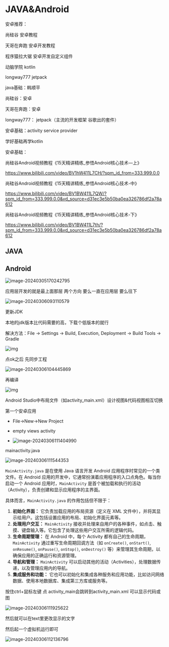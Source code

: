 # JAVA&Android

安卓推荐：

尚硅谷 安卓教程

天哥在奔跑 安卓开发教程

程序猿拉大锯 安卓开发自定义组件

动脑学院 kotlin

longway777 jetpack



java基础：韩顺平

尚硅谷：安卓

天哥在奔跑：安卓

longway777： jetpack（主流的开发框架 谷歌出的套件）



安卓基础：activity service provider

学好基础再学kotlin

安卓基础：

尚硅谷Android视频教程《15天精讲精练_参悟Android核心技术—上》

https://www.bilibili.com/video/BV1hW411L7CH/?spm_id_from=333.999.0.0

尚硅谷Android视频教程《15天精讲精练_参悟Android核心技术-中》

https://www.bilibili.com/video/BV1BW411L7QW/?spm_id_from=333.999.0.0&vd_source=d31ec3e5b50ba0ea326786df2a78a612

尚硅谷Android视频教程《15天精讲精练_参悟Android核心技术-下》

https://www.bilibili.com/video/BV1BW411L7th/?spm_id_from=333.999.0.0&vd_source=d31ec3e5b50ba0ea326786df2a78a612

## JAVA



## Android

![image-20240305170242795](JAVA&Android.assets/image-20240305170242795.png)

应用层开发的就是最上面那层 两个方向 要么一直在应用层 要么往下

![image-20240306093110579](JAVA&Android.assets/image-20240306093110579.png)





更新JDK

本地的jdk版本比代码需要的高，下载个低版本的就行

解决方法：File -> Settings -> Build, Execution, Deployment -> Build Tools -> Gradle

![img](JAVA&Android.assets/企业微信截图_17097144902.png)

点ok之后 先同步工程

![image-20240306104445869](JAVA&Android.assets/image-20240306104445869.png)

再编译

![img](JAVA&Android.assets/企业微信截图_17097146385119.png)

Android Studio中布局文件（如activity_main.xml）设计视图&代码视图相互切换

第一个安卓应用

- File->New->New Project

- empty views activity

- ![image-20240306111404990](JAVA&Android.assets/image-20240306111404990.png)

mainactivity.java

![image-20240306111544353](JAVA&Android.assets/image-20240306111544353.png)

`MainActivity.java` 是在使用 Java 语言开发 Android 应用程序时常见的一个类文件。在 Android 应用的开发中，它通常扮演着应用程序的入口点角色。每当你启动一个 Android 应用时，`MainActivity` 是首个被加载和执行的活动（Activity），负责创建和显示应用程序的主界面。

具体而言，`MainActivity.java` 的作用包括但不限于：

1. **初始化界面：** 它负责加载应用的布局资源（定义在 XML 文件中），并将其显示给用户。这包括设置应用的布局、初始化界面元素等。
2. **处理用户交互：** `MainActivity` 接收并处理来自用户的各种事件，如点击、触摸、键盘输入等。它包含了处理这些用户交互所需的逻辑代码。
3. **生命周期管理：** 在 Android 中，每个 Activity 都有自己的生命周期，`MainActivity` 通过重写生命周期回调方法（如 `onCreate()`, `onStart()`, `onResume()`, `onPause()`, `onStop()`, `onDestroy()` 等）来管理其生命周期，以确保应用的正确运行和资源管理。
4. **导航和管理：** `MainActivity` 可以启动其他的活动（Activities），处理数据传递，以及管理应用内的导航。
5. **集成服务和功能：** 它也可以初始化和集成各种服务和应用功能，比如访问网络数据、使用本地数据库、集成第三方库或服务等。

按住ctrl+鼠标左键 点 activity_main会跳转到activity_main.xml 可以显示代码或图

![image-20240306111925622](JAVA&Android.assets/image-20240306111925622.png)

然后就可以在text里更改显示的文字

然后起一个虚拟机运行即可

![image-20240306112136796](JAVA&Android.assets/image-20240306112136796.png)
